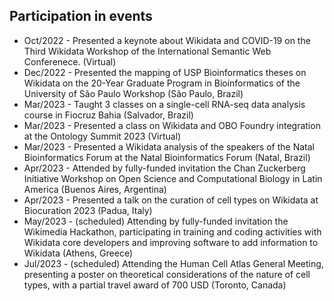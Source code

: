 ## Participation in events

* Oct/2022 - Presented a keynote about Wikidata and COVID-19 on the Third Wikidata Workshop of the International Semantic Web Conferenece. (Virtual)
* Dec/2022 - Presented the mapping of USP Bioinformatics theses on Wikidata on the 20-Year Graduate Program in Bioinformatics of the University of São Paulo Workshop (São Paulo, Brazil)
* Mar/2023 - Taught 3  classes on a single-cell RNA-seq data analysis course in Fiocruz Bahia (Salvador, Brazil)
* Mar/2023 - Presented a class on Wikidata and OBO Foundry integration at the Ontology Summit 2023 (Virtual)
* Mar/2023 - Presented a Wikidata analysis of the speakers of the Natal Bioinformatics Forum at the Natal Bioinformatics Forum (Natal, Brazil)
* Apr/2023 - Attended by fully-funded invitation the  Chan Zuckerberg Initiative Workshop on Open Science and Computational Biology in Latin America (Buenos Aires, Argentina)
* Apr/2023 - Presented a talk on the curation of cell types on Wikidata at Biocuration 2023 (Padua, Italy)
* May/2023 - (scheduled) Attending by fully-funded invitation the Wikimedia Hackathon, participating in training and coding activities with Wikidata core developers and improving software to add information to Wikidata (Athens, Greece) 
* Jul/2023 - (scheduled) Attending the Human Cell Atlas General Meeting, presenting a poster on theoretical considerations of the nature of cell types, with a partial travel award of 700 USD (Toronto, Canada) 

<!-- -->